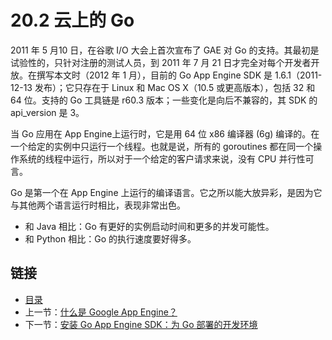 # 20.2 云上的 Go

2011 年 5 月10 日，在谷歌 I/O 大会上首次宣布了 GAE 对 Go 的支持。其最初是试验性的，只针对注册的测试人员，到 2011 年 7 月 21 日才完全对每个开发者开放。在撰写本文时（2012 年 1 月），目前的 Go App Engine SDK 是 1.6.1（2011-12-13 发布）；它只存在于 Linux 和 Mac OS X（10.5 或更高版本），包括 32 和 64 位。支持的 Go 工具链是 r60.3 版本；一些变化是向后不兼容的，其 SDK 的 api_version 是 3。

当 Go 应用在 App Engine上运行时，它是用 64 位 x86 编译器 (6g) 编译的。在一个给定的实例中只运行一个线程。也就是说，所有的 goroutines 都在同一个操作系统的线程中运行，所以对于一个给定的客户请求来说，没有 CPU 并行性可言。

Go 是第一个在 App Engine 上运行的编译语言。它之所以能大放异彩，是因为它与其他两个语言运行时相比，表现非常出色。

- 和 Java 相比：Go 有更好的实例启动时间和更多的并发可能性。
- 和 Python 相比：Go 的执行速度要好得多。

## 链接

- [目录](getting-started.md)
- 上一节：[什么是 Google App Engine？](20.1.md)
- 下一节：[安装 Go App Engine SDK：为 Go 部署的开发环境](20.3.md)
